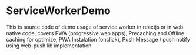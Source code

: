 # ServiceWorkerDemo
This is source code of demo usage of service worker in reactjs or in web native code,  covers PWA (progressive web apps), Precaching and Offline caching for optimize, PWA Instalation (onclick), Push Message / push notify using web-push lib implementation
